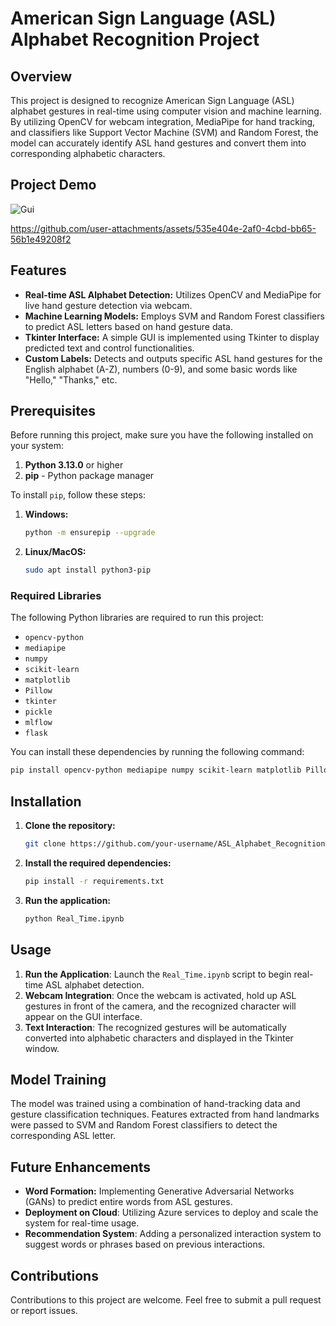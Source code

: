 # American Sign Language (ASL) Alphabet Recognition Project

## Overview

This project is designed to recognize American Sign Language (ASL) alphabet gestures in real-time using computer vision and machine learning. By utilizing OpenCV for webcam integration, MediaPipe for hand tracking, and classifiers like Support Vector Machine (SVM) and Random Forest, the model can accurately identify ASL hand gestures and convert them into corresponding alphabetic characters.

## **Project Demo** 
![Gui](https://github.com/user-attachments/assets/de77af65-270f-4d27-bc9c-6bf0a05e2a97)

https://github.com/user-attachments/assets/535e404e-2af0-4cbd-bb65-56b1e49208f2
## Features

- **Real-time ASL Alphabet Detection:** Utilizes OpenCV and MediaPipe for live hand gesture detection via webcam.
- **Machine Learning Models:** Employs SVM and Random Forest classifiers to predict ASL letters based on hand gesture data.
- **Tkinter Interface:** A simple GUI is implemented using Tkinter to display predicted text and control functionalities.
- **Custom Labels:** Detects and outputs specific ASL hand gestures for the English alphabet (A-Z), numbers (0-9), and some basic words like "Hello," "Thanks," etc.

## Prerequisites

Before running this project, make sure you have the following installed on your system:

1. **Python 3.13.0** or higher
2. **pip** - Python package manager

To install `pip`, follow these steps:
1. **Windows:**
   ```bash
   python -m ensurepip --upgrade
   ```

2. **Linux/MacOS:**
   ```bash
   sudo apt install python3-pip
   ```

### Required Libraries

The following Python libraries are required to run this project:

- `opencv-python`
- `mediapipe`
- `numpy`
- `scikit-learn`
- `matplotlib`
- `Pillow`
- `tkinter`
- `pickle`
- `mlflow`
- `flask`

You can install these dependencies by running the following command:

```bash
pip install opencv-python mediapipe numpy scikit-learn matplotlib Pillow mlflow flask
```

## Installation

1. **Clone the repository:**
   ```bash
   git clone https://github.com/your-username/ASL_Alphabet_Recognition.git
   ```

2. **Install the required dependencies:**
   ```bash
   pip install -r requirements.txt
   ```

3. **Run the application:**
   ```bash
   python Real_Time.ipynb
   ```

## Usage

1. **Run the Application**: Launch the `Real_Time.ipynb` script to begin real-time ASL alphabet detection.
2. **Webcam Integration**: Once the webcam is activated, hold up ASL gestures in front of the camera, and the recognized character will appear on the GUI interface.
3. **Text Interaction**: The recognized gestures will be automatically converted into alphabetic characters and displayed in the Tkinter window.

## Model Training

The model was trained using a combination of hand-tracking data and gesture classification techniques. Features extracted from hand landmarks were passed to SVM and Random Forest classifiers to detect the corresponding ASL letter.

## Future Enhancements

- **Word Formation:** Implementing Generative Adversarial Networks (GANs) to predict entire words from ASL gestures.
- **Deployment on Cloud**: Utilizing Azure services to deploy and scale the system for real-time usage.
- **Recommendation System**: Adding a personalized interaction system to suggest words or phrases based on previous interactions.

## Contributions

Contributions to this project are welcome. Feel free to submit a pull request or report issues.

